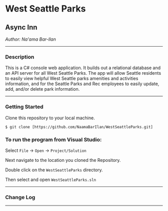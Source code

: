 # West Seattle Parks

## Async Inn

*Author: Na'ama Bar-Ilan*

----

### Description

This is a C# console web application. It builds out a relational database and an API server for all West Seattle Parks. The app will allow Seattle residents to easily view helpful West Seattle parks amenities and activities information, and for the Seattle Parks and Rec employees to easily update, add, and/or delete park information. 

---

### Getting Started
Clone this repository to your local machine.

```
$ git clone [https://github.com/NaamaBarIlan/WestSeattleParks.git]
```

### To run the program from Visual Studio:
Select ```File``` -> ```Open``` -> ```Project/Solution```

Next navigate to the location you cloned the Repository.

Double click on the ```WestSeattleParks``` directory.

Then select and open ```WestSeattleParks.sln```

---


### Change Log


---

